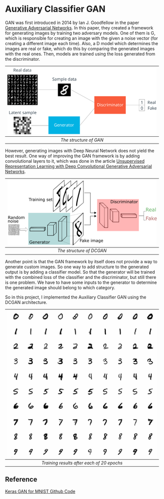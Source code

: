 # Auxiliary Classifier GAN
GAN was first introduced in 2014 by Ian J. Goodfellow in the paper [Generative Adversarial Networks](https://arxiv.org/abs/1406.2661). In this paper, they created a framework for generating images by training two adversary models. One of them is G, which is responsible for creating an image with the given a noise vector (for creating a different image each time). Also, a D model which determines the images are real or fake, which do this by comparing the generated images with the real ones. Then, models are trained using the loss generated from the discriminator.

| ![gan.png](docs/gan.png) | 
|:--:| 
| *The structure of GAN* |

However, generating images with Deep Neural Network does not yield the best result. One way of improving the GAN framework is by adding convolutional layers to it, which was done in the article [Unsupervised Representation Learning with Deep Convolutional Generative Adversarial Networks](https://arxiv.org/abs/1511.06434). 

| ![dcgan.png](docs/dcgan.png) | 
|:--:| 
| *The structure of DCGAN* |

Another point is that the GAN framework by itself does not provide a way to generate custom images. So one way to add structure to the generated output is by adding a classifier model. So that the generator will be trained with the combined loss of the classifier and the discriminator, but still there is one problem. We have to have some inputs to the generator to determine the generated image should belong to which category. 

So in this project, I implemented the Auxiliary Classifier GAN using the DCGAN architecture.

| ![demo](docs/ac-dcgan.gif) | 
|:--:| 
| *Training results after each of 20 epochs* |

## Reference
[Keras GAN for MNIST Github Code](https://github.com/Zackory/Keras-MNIST-GAN)
